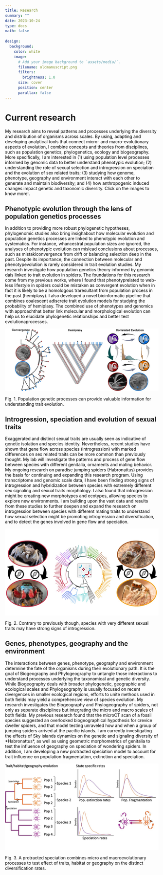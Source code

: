 ```yaml
---
title: Research
summary: ""
date: 2023-10-24
type: docs
math: false

design:
  background:
    color: white
    image:
      # Add your image background to `assets/media/`.
      filename: oldmanuscript.png
      filters:
        brightness: 1.0
      size: cover
      position: center
      parallax: false
---
```


# Current research

<p style="color:#000000 ">My research aims to reveal patterns and processes underlying the diversity and distribution of organisms across scales. By using, adapting and developing analytical tools that connect micro- and macro-evolutionary aspects of evolution, I combine concepts and theories from disciplines, such as population genetics, phylogenetics, ecology and biogeography. More specifically, I am interested in (1) using population level processes informed by genomic data to better understand phenotypic evolution; (2) understanding the role of sexual selection and introgression on speciation and the evolution of sex related traits; (3) studying how genome, phenotype, geography and environment interact with each other to generate and maintain biodiversity; and (4) how anthropogenic induced changes impact genetic and taxonomic diversity. Click on the images to know more!.</p>

## Phenotypic evolution through the lens of population genetics processes

 <p style="color:#000000 "> In addition to providing more robust phylogenetic hypotheses, phylogenomic studies also bring insighabout how molecular evolution and population genetics processes are linked to phenotypic evolution and systematics. For instance, whancestral population sizes are ignored, the analyses of phenotypic evolution can mislead conclusions about processes, such as mistakiconvergence from drift or balancing selection deep in the past. Despite its importance, the connection between molecular and phenotypevolution is rarely considered in trait evolution studies. My research investigate how population genetics theory informed by genomic dais linked to trait evolution in spiders. The foundations for this research come from my previous works, where I found that phenotyprelated to web-less lifestyle in spiders could be mistaken as convergent evolution when in fact it is likely to be a homologous traresultant from population process in the past (hemiplasy). I also developed a novel bioinformatic pipeline that combines coalescent adiscrete trait evolution models for studying the probability of hemiplasy. The combined use of phenotypes and genomics with approachthat better link molecular and morphological evolution can help us to elucidate phylogenetic relationships and better test evolutionaprocesses.</p>

 ![image](./phenotypic.jpg)
<p style="color:#000000 "> Fig. 1. Population genetic processes can provide valuable information for understanding trait evolution. </p>

 ## Introgression, speciation and evolution of sexual traits

 <p style="color:#000000 "> Exaggerated and distinct sexual traits are usually seen as indicative of genetic isolation and species identity. Nevertheless, recent studies have shown that gene flow across species (introgression) with marked differences on sex related traits can be more common than previously thought. My lab will investigate the patterns and process of gene flow between species with different genitalia, ornaments and mating behavior.  My ongoing research on paradise jumping spiders (Habronattus) provides the basis for continuing and expanding this research program. Using transcriptome and genomic scale data, I have been finding strong signs of introgression and hybridization between species with extremely different sex signaling and sexual traits morphology. I also found that introgression might be creating new morphotypes and ecotypes, allowing species to explore new environments. I am building upon the vast data and results from these studies to further deepen and expand the research on introgression between species with different mating traits to understand how sexual selection might be promoting introgression and diversification, and to detect the genes involved in gene flow and speciation. </p>

 ![image](./introgression.jpg)
 <p style="color:#000000 ">Fig. 2. Contrary to previously though, species with very different sexual traits may have strong signs of introgression. </p>

##  Genes, phenotypes, geography and the environment 

<p style="color:#000000 "> The interactions between genes, phenotype, geography and environment determine the fate of the organisms during their evolutionary path. It is the goal of Biogeography and Phylogeography to untangle those interactions to understand processes underlying the taxonomical and genetic diversity. While Biogeography deals with broader phylogenetic, geographic and ecological scales and Phylogeography is usually focused on recent divergences in smaller ecological regions, efforts to unite methods used in both fields may yield a comprehensive view of species evolution. My research investigates the Biogeography and Phylogeography of spiders, not only as separate disciplines but integrating the micro and macro scales of both fields. My previous research found that the microCT scan of a fossil species suggested an overlooked biogeographical hypothesis for crevice dweller spiders, and that model testing unraveled how and when a group of jumping spiders arrived at the pacific islands. I am currently investigating the effects of Sky islands dynamics on the genetic and signaling diversity of *Habronattus*, as well as using geometric morphometrics of genitalia to test the influence of geography on speciation of wondering spiders. In addition, I am developing a new protracted speciation model to account for trait influence on population fragmentation, extinction and speciation. 

 ![image](./protracted.jpg)
 <p style="color:#000000 ">Fig. 3. A protracted speciation combines micro and macroevolutionary processes to test effect of traits, habitat or geography on the distinct diversification rates. </p>